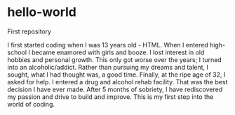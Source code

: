 
# hello-world
First repository
<html>
<background=navy>
  <font= helvetica, color=violet>
I first started coding when I was 13 years old - HTML. When I entered high-school I became enamored with girls and booze. I lost interest in old hobbies and personal growth. This only got worse over the years; I turned into an alcoholic/addict. Rather than pursuing my dreams and talent, I sought, what I had thought was, a good time. Finally, at the ripe age of 32, I asked for help. I entered a drug and alcohol rehab facility. That was the best decision I have ever made. After 5 months of sobriety, I have rediscovered my passion and drive to build and improve. This is my first step into the world of coding.
    </html>

